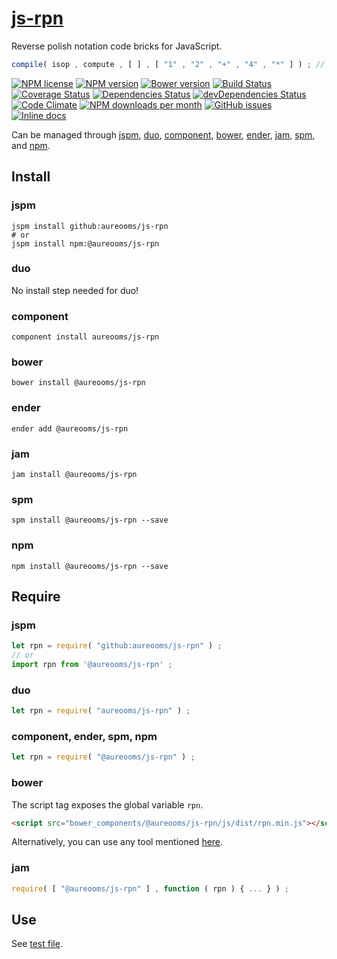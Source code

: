 [js-rpn](http://aureooms.github.io/js-rpn)
==

Reverse polish notation code bricks for JavaScript.

```js
compile( isop , compute , [ ] , [ "1" , "2" , "+" , "4" , "*" ] ) ; // 12
```

[![NPM license](http://img.shields.io/npm/l/@aureooms/js-rpn.svg?style=flat)](https://raw.githubusercontent.com/aureooms/js-rpn/master/LICENSE)
[![NPM version](http://img.shields.io/npm/v/@aureooms/js-rpn.svg?style=flat)](https://www.npmjs.org/package/@aureooms/js-rpn)
[![Bower version](http://img.shields.io/bower/v/@aureooms/js-rpn.svg?style=flat)](http://bower.io/search/?q=@aureooms/js-rpn)
[![Build Status](http://img.shields.io/travis/aureooms/js-rpn.svg?style=flat)](https://travis-ci.org/aureooms/js-rpn)
[![Coverage Status](http://img.shields.io/coveralls/aureooms/js-rpn.svg?style=flat)](https://coveralls.io/r/aureooms/js-rpn)
[![Dependencies Status](http://img.shields.io/david/aureooms/js-rpn.svg?style=flat)](https://david-dm.org/aureooms/js-rpn#info=dependencies)
[![devDependencies Status](http://img.shields.io/david/dev/aureooms/js-rpn.svg?style=flat)](https://david-dm.org/aureooms/js-rpn#info=devDependencies)
[![Code Climate](http://img.shields.io/codeclimate/github/aureooms/js-rpn.svg?style=flat)](https://codeclimate.com/github/aureooms/js-rpn)
[![NPM downloads per month](http://img.shields.io/npm/dm/@aureooms/js-rpn.svg?style=flat)](https://www.npmjs.org/package/@aureooms/js-rpn)
[![GitHub issues](http://img.shields.io/github/issues/aureooms/js-rpn.svg?style=flat)](https://github.com/aureooms/js-rpn/issues)
[![Inline docs](http://inch-ci.org/github/aureooms/js-rpn.svg?branch=master&style=shields)](http://inch-ci.org/github/aureooms/js-rpn)

Can be managed through [jspm](https://github.com/jspm/jspm-cli),
[duo](https://github.com/duojs/duo),
[component](https://github.com/componentjs/component),
[bower](https://github.com/bower/bower),
[ender](https://github.com/ender-js/Ender),
[jam](https://github.com/caolan/jam),
[spm](https://github.com/spmjs/spm),
and [npm](https://github.com/npm/npm).

## Install

### jspm
```terminal
jspm install github:aureooms/js-rpn
# or
jspm install npm:@aureooms/js-rpn
```
### duo
No install step needed for duo!

### component
```terminal
component install aureooms/js-rpn
```

### bower
```terminal
bower install @aureooms/js-rpn
```

### ender
```terminal
ender add @aureooms/js-rpn
```

### jam
```terminal
jam install @aureooms/js-rpn
```

### spm
```terminal
spm install @aureooms/js-rpn --save
```

### npm
```terminal
npm install @aureooms/js-rpn --save
```

## Require
### jspm
```js
let rpn = require( "github:aureooms/js-rpn" ) ;
// or
import rpn from '@aureooms/js-rpn' ;
```
### duo
```js
let rpn = require( "aureooms/js-rpn" ) ;
```

### component, ender, spm, npm
```js
let rpn = require( "@aureooms/js-rpn" ) ;
```

### bower
The script tag exposes the global variable `rpn`.
```html
<script src="bower_components/@aureooms/js-rpn/js/dist/rpn.min.js"></script>
```
Alternatively, you can use any tool mentioned [here](http://bower.io/docs/tools/).

### jam
```js
require( [ "@aureooms/js-rpn" ] , function ( rpn ) { ... } ) ;
```

## Use

See [test file](https://github.com/aureooms/js-rpn/blob/master/test/js/src/all.js).
